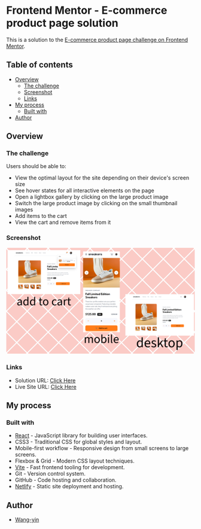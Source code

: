 # Frontend Mentor - E-commerce product page solution

This is a solution to the [E-commerce product page challenge on Frontend Mentor](https://www.frontendmentor.io/challenges/ecommerce-product-page-UPsZ9MJp6).

## Table of contents

- [Overview](#overview)
  - [The challenge](#the-challenge)
  - [Screenshot](#screenshot)
  - [Links](#links)
- [My process](#my-process)
  - [Built with](#built-with)
- [Author](#author)

## Overview

### The challenge

Users should be able to:

- View the optimal layout for the site depending on their device's screen size
- See hover states for all interactive elements on the page
- Open a lightbox gallery by clicking on the large product image
- Switch the large product image by clicking on the small thumbnail images
- Add items to the cart
- View the cart and remove items from it

### Screenshot

![](./screenshot.png)

### Links

- Solution URL: [Click Here](https://github.com/wang-yin/FrontendMentor/tree/main/Intermediate/ecommerce-product-page-main)
- Live Site URL: [Click Here](https://yinecommerce-product-page.netlify.app/)

## My process

### Built with

- [React](https://react.dev/) - JavaScript library for building user interfaces.
- CSS3 - Traditional CSS for global styles and layout.
- Mobile-first workflow - Responsive design from small screens to large screens.
- Flexbox & Grid - Modern CSS layout techniques.
- [Vite](https://vitejs.dev/) - Fast frontend tooling for development.
- Git - Version control system.
- GitHub - Code hosting and collaboration.
- [Netlify](https://www.netlify.com/) - Static site deployment and hosting.

## Author

- [Wang-yin](https://github.com/wang-yin)
